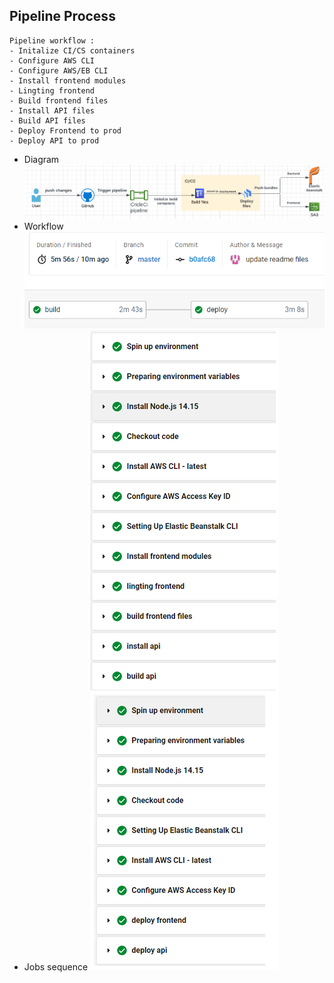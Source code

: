 
## Pipeline Process

```
Pipeline workflow :
- Initalize CI/CS containers
- Configure AWS CLI
- Configure AWS/EB CLI
- Install frontend modules 
- Lingting frontend
- Build frontend files
- Install API files
- Build API files
- Deploy Frontend to prod 
- Deploy API to prod
```
- Diagram
![diagram](../screenshots/pipeline-diagram.png)
- Workflow
![diagram](../screenshots/pipeline-workflow.png)
- Jobs sequence
![diagram](../screenshots/pipeline-jobs.png)


 